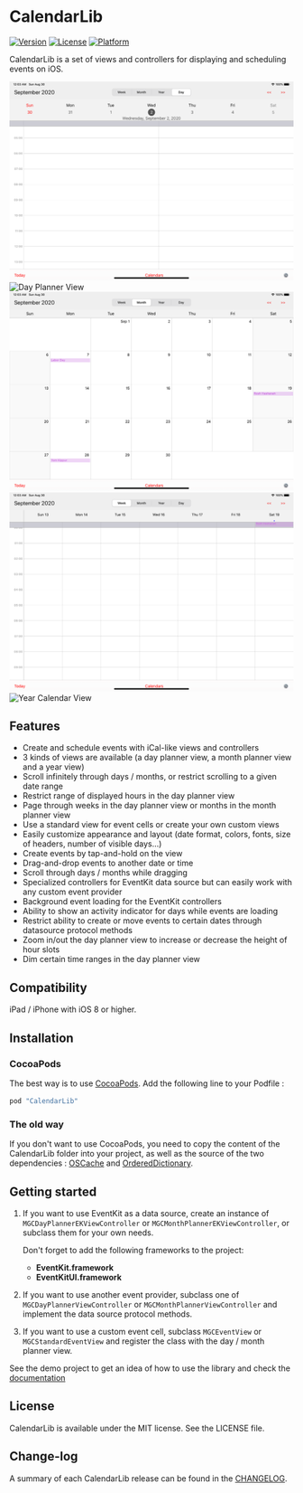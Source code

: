 # CalendarLib

[![Version](https://img.shields.io/cocoapods/v/CalendarLib.svg?style=flat)](http://cocoapods.org/pods/CalendarLib)
[![License](https://img.shields.io/cocoapods/l/CalendarLib.svg?style=flat)](http://cocoapods.org/pods/CalendarLib)
[![Platform](https://img.shields.io/cocoapods/p/CalendarLib.svg?style=flat)](http://cocoapods.org/pods/CalendarLib)

CalendarLib is a set of views and controllers for displaying and scheduling events on iOS.

![Day Planner View](https://raw.githubusercontent.com/jumartin/Calendar/master/CalendarDocs/DayPlannerView.png "Day planner view")
![Day Planner View](https://raw.githubusercontent.com/jumartin/Calendar/master/CalendarDocs/DayPlannerView2.png)
![Month Planner View](https://raw.githubusercontent.com/jumartin/Calendar/master/CalendarDocs/MonthPlannerView.png "Month planner view")
![Month Planner View](https://raw.githubusercontent.com/jumartin/Calendar/master/CalendarDocs/MonthPlannerView2.png)
![Year Calendar View](https://raw.githubusercontent.com/jumartin/Calendar/master/CalendarDocs/YearView.png "Year calendar view")

## Features

- Create and schedule events with iCal-like views and controllers
- 3 kinds of views are available (a day planner view, a month planner view and a year view)
- Scroll infinitely through days / months, or restrict scrolling to a given date range
- Restrict range of displayed hours in the day planner view
- Page through weeks in the day planner view or months in the month planner view 
- Use a standard view for event cells or create your own custom views
- Easily customize appearance and layout (date format, colors, fonts, size of headers, number of visible days...)
- Create events by tap-and-hold on the view
- Drag-and-drop events to another date or time
- Scroll through days / months while dragging
- Specialized controllers for EventKit data source but can easily work with any custom event provider 
- Background event loading for the EventKit controllers
- Ability to show an activity indicator for days while events are loading
- Restrict ability to create or move events to certain dates through datasource protocol methods
- Zoom in/out the day planner view to increase or decrease the height of hour slots
- Dim certain time ranges in the day planner view

## Compatibility

iPad / iPhone with iOS 8 or higher.

## Installation

### CocoaPods
    
The best way is to use [CocoaPods](https://cocoapods.org/pods/CalendarLib). Add the following line to your Podfile : 

```ruby
pod "CalendarLib"
```

### The old way

If you don't want to use CocoaPods, you need to copy the content of the CalendarLib folder into your project, as well as the source of the two dependencies : [OSCache](https://github.com/nicklockwood/OSCache) and [OrderedDictionary](https://github.com/nicklockwood/OrderedDictionary).

## Getting started

1.  If you want to use EventKit as a data source, create an instance of `MGCDayPlannerEKViewController` or `MGCMonthPlannerEKViewController`, or subclass them for your own needs.
	
	Don't forget to add the following frameworks to the project:
	
	- **EventKit.framework**
	- **EventKitUI.framework**
	
2.  If you want to use another event provider, subclass one of `MGCDayPlannerViewController` or `MGCMonthPlannerViewController` and implement the data source protocol methods.

3.  If you want to use a custom event cell, subclass `MGCEventView` or `MGCStandardEventView` and register the class with the day / month planner view.
	
See the demo project to get an idea of how to use the library and check the [documentation](http://cocoadocs.org/docsets/CalendarLib/)

## License

CalendarLib is available under the MIT license. See the LICENSE file.

## Change-log

A summary of each CalendarLib release can be found in the [CHANGELOG](CHANGELOG.md). 
